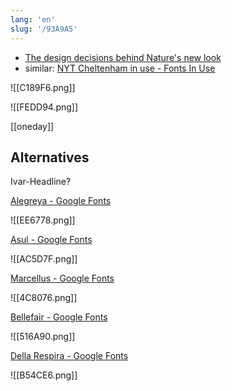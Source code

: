 ```yaml
---
lang: 'en'
slug: '/93A9A5'
---
```


- [The design decisions behind Nature's new look](https://www.nature.com/articles/d41586-019-03083-5)
- similar: [NYT Cheltenham in use - Fonts In Use](https://fontsinuse.com/typefaces/7802/nyt-cheltenham)

![[C189F6.png]]

![[FEDD94.png]]

[[oneday]]

## Alternatives

Ivar-Headline?



[Alegreya - Google Fonts](https://fonts.google.com/specimen/Alegreya)

![[EE6778.png]]

[Asul - Google Fonts](https://fonts.google.com/specimen/Asul)

![[AC5D7F.png]]

[Marcellus - Google Fonts](https://fonts.google.com/specimen/Marcellus)

![[4C8076.png]]

[Bellefair - Google Fonts](https://fonts.google.com/specimen/Bellefair)

![[516A90.png]]

[Della Respira - Google Fonts](https://fonts.google.com/specimen/Della+Respira)

![[B54CE6.png]]
